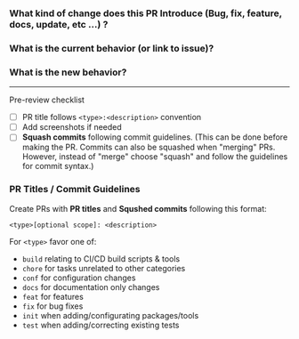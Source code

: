 ### What kind of change does this PR Introduce (Bug, fix, feature, docs, update, etc ...) ?

### What is the current behavior (or link to issue)?

### What is the new behavior?

----

Pre-review checklist
- [ ] PR title follows `<type>:<description>` convention
- [ ] Add screenshots if needed
- [ ] **Squash commits** following commit guidelines. (This can be done before making the PR. Commits can also be squashed when "merging" PRs. However, instead of "merge" choose "squash" and follow the guidelines for commit syntax.)

### PR Titles / Commit Guidelines
Create PRs with **PR titles** and **Squshed commits** following this format:

    <type>[optional scope]: <description>

For `<type>` favor one of:
- `build` relating to CI/CD build scripts & tools
- `chore` for tasks unrelated to other categories
- `conf` for configuration changes
- `docs` for documentation only changes
- `feat` for features
- `fix` for bug fixes
- `init` when adding/configurating packages/tools
- `test` when adding/correcting existing tests
